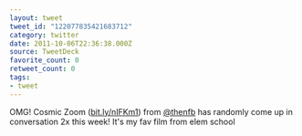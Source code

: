 ```yaml
---
layout: tweet
tweet_id: "122077835421683712"
category: twitter
date: 2011-10-06T22:36:38.000Z
source: TweetDeck
favorite_count: 0
retweet_count: 0
tags:
- tweet
---
```


OMG! Cosmic Zoom ([bit.ly/nIFKm1](http://bit.ly/nIFKm1)) from [@thenfb](https://twitter.com/@thenfb) has randomly come up in conversation 2x this week! It's my fav film from elem school
